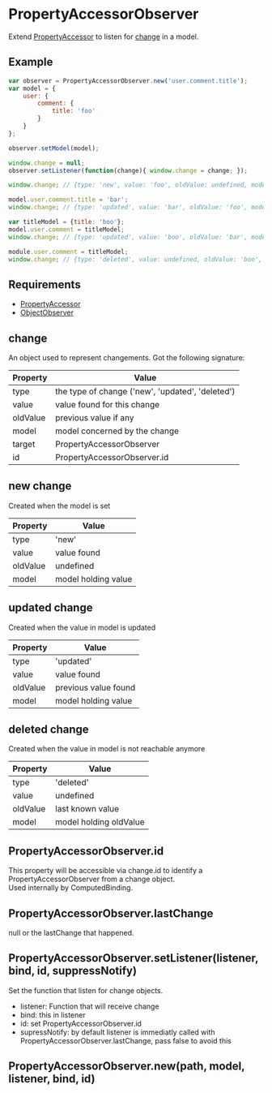 PropertyAccessorObserver
=============

Extend [PropertyAccessor](../PropertyAccessor) to listen for [change](#change) in a model.

## Example

```javascript
var observer = PropertyAccessorObserver.new('user.comment.title');
var model = {
	user: {
		comment: {
			title: 'foo'
		}
	}
};

observer.setModel(model);

window.change = null;
observer.setListener(function(change){ window.change = change; });

window.change; // {type: 'new', value: 'foo', oldValue: undefined, model: model.user.comment.title, target: observer}

model.user.comment.title = 'bar';
window.change; // {type: 'updated', value: 'bar', oldValue: 'foo', model: model.user.comment.title, target: observer}

var titleModel = {title: 'boo'};
model.user.comment = titleModel;
window.change; // {type: 'updated', value: 'boo', oldValue: 'bar', model: titleModel, target: observer}

module.user.comment = titleModel;
window.change; // {type: 'deleted', value: undefined, oldValue: 'boo', model: titleModel, target: observer}
```

## Requirements

- [PropertyAccessor](../PropertyAccessor)
- [ObjectObserver](../ObjectObserver)

## change

An object used to represent changements. Got the following signature:

Property		| Value
--------------- | -------------
type  			| the type of change ('new', 'updated', 'deleted')
value 			| value found for this change
oldValue		| previous value if any
model 			| model concerned by the change
target 			| PropertyAccessorObserver
id 				| PropertyAccessorObserver.id

## new change

Created when the model is set

Property		| Value
--------------- | -------------
type  			| 'new'
value 			| value found
oldValue		| undefined
model 			| model holding value

## updated change

Created when the value in model is updated

Property		| Value
--------------- | -------------
type  			| 'updated'
value 			| value found
oldValue		| previous value found
model 			| model holding value

## deleted change

Created when the value in model is not reachable anymore

Property		| Value
--------------- | -------------
type  			| 'deleted'
value 			| undefined
oldValue		| last known value
model 			| model holding oldValue

## PropertyAccessorObserver.id

This property will be accessible via change.id to identify a PropertyAccessorObserver from a change object.  
Used internally by ComputedBinding.

## PropertyAccessorObserver.lastChange

null or the lastChange that happened.

## PropertyAccessorObserver.setListener(listener, bind, id, suppressNotify)

Set the function that listen for change objects.

- listener: Function that will receive change
- bind: this in listener
- id: set PropertyAccessorObserver.id
- supressNotify: by default listener is immediatly called with PropertyAccessorObserver.lastChange, pass false to avoid this

## PropertyAccessorObserver.new(path, model, listener, bind, id)
